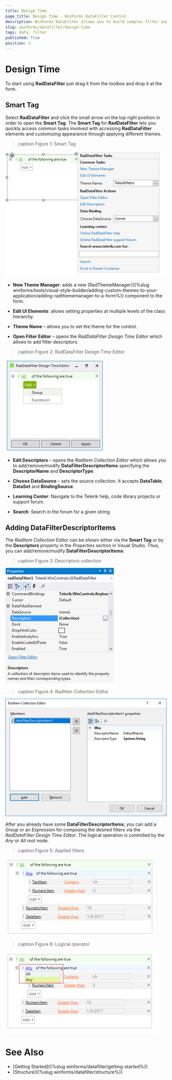 ```yaml
---
title: Design Time
page_title: Design Time - WinForms DataFilter Control
description: WinForms DataFilter allows you to build complex filter expressions based on the data and collection type of the source fields. Learn what are its design time options.
slug: winforms/datafilter/design-time
tags: data, filter
published: True
position: 2
---
```


# Design Time 

To start using **RadDataFilter** just drag it from the toolbox and drop it at the form.
 
## Smart Tag

Select **RadDataFilter** and click the small arrow on the top right position in order to open the __Smart Tag__. The __Smart Tag__ for **RadDataFilter** lets you quickly access common tasks involved with accessing **RadDataFilter** elements and customizing appearance through applying different themes.

>caption Figure 1: Smart Tag

![datafilter-design-time 001](images/datafilter-design-time001.png)

* __New Theme Manager__: adds a new [RadThemeManager]({%slug winforms/tools/visual-style-builder/adding-custom-themes-to-your-application/adding-radthememanager-to-a-form%}) component to the form.
            
* __Edit UI Elements__: allows setting properties at multiple levels of the class hierarchy.
            
* __Theme Name__ – allows you to set the theme for the control.
 
* __Open Filter Editor__ – opens the *RadDataFilter Design Time Editor* which allows to add filter descriptors.

>caption Figure 2: RadDataFilter Design Time Editor

![datafilter-design-time 002](images/datafilter-design-time002.png)

* __Edit Descriptors__ – opens the *RadItem Collection Editor* which allows you to add/remove/modify **DataFilterDescriptorItems** specifying the **DescriptorName** and **DescriptorType**.

* __Choose DataSource__ – sets the source collection. It accepts **DataTable**, **DataSet** and **BindingSource**.
           
* __Learning Center__: Navigate to the Telerik help, code library projects or support forum.

* __Search__: Search in the forum for a given string.    

## Adding DataFilterDescriptorItems

The *RadItem Collection Editor* can be shown either via the **Smart Tag** or by the **Descriptors** property in the *Properties* section in Visual Studio. Thus, you can add/remove/modify **DataFilterDescriptorItems**:

>caption Figure 3: Descriptors collection

![datafilter-design-time 004](images/datafilter-design-time004.png) 

>caption Figure 4: RadItem Collection Editor

![datafilter-design-time 003](images/datafilter-design-time003.png) 

After you already have some **DataFilterDescriptorItems**, you can add a *Group* or an *Expression* for composing the desired filters via the *RadDataFilter Design Time Editor*. The logical operation is controlled by the *Any* or *All* root node.

>caption Figure 5: Applied filters

![datafilter-design-time 005](images/datafilter-design-time005.png) 

>caption Figure 6: Logical operator

![datafilter-design-time 006](images/datafilter-design-time006.png) 


# See Also

* [Getting Started]({%slug winforms/datafilter/getting-started%})	
* [Structure]({%slug winforms/datafilter/structure%})	